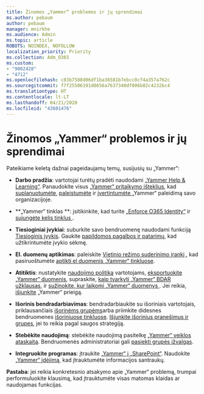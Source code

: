 ```yaml
---
title: Žinomos „Yammer“ problemos ir jų sprendimai
ms.author: pebaum
author: pebaum
manager: mnirkhe
ms.audience: Admin
ms.topic: article
ROBOTS: NOINDEX, NOFOLLOW
localization_priority: Priority
ms.collection: Adm_O365
ms.custom:
- "9002428"
- "4712"
ms.openlocfilehash: c83b7588d06df1ba36581b7ebcc0cf4a357a762c
ms.sourcegitcommit: f7f25506191d0656a7637340df806b82c4232bc4
ms.translationtype: HT
ms.contentlocale: lt-LT
ms.lasthandoff: 04/21/2020
ms.locfileid: "43601476"
---
```

# <a name="yammer-common-issues-and-resolutions"></a>Žinomos „Yammer“ problemos ir jų sprendimai

Pateikiame keletą dažnai pageidaujamų temų, susijusių su „Yammer“:

- **Darbo pradžia**: vartotojai turėtų pradėti naudodami [„Yammer Help & Learning“](https://support.office.com/yammer). Panaudokite visus [ „Yammer“ pritaikymo išteklius](https://aka.ms/yamresources), kad [suplanuotumėte](https://aka.ms/YamSuccessGuide), [paleistumėte](https://aka.ms/YamLaunchPlaybook) ir [ įvertintumėte ](https://aka.ms/YamMeasureSuccesGuide) „Yammer“ paleidimą savo organizacijoje. 

- **„Yammer“ tinklas **: įsitikinkite, kad turite [„Enforce O365 Identity“](https://docs.microsoft.com/yammer/configure-your-yammer-network/enforce-office-365-identity) ir [sujungėte kelis tinklus ](https://docs.microsoft.com/yammer/configure-your-yammer-network/consolidate-multiple-yammer-networks). 

- **Tiesioginiai įvykiai**: suburkite savo bendruomenę naudodami funkciją [Tiesioginis įvykis](https://docs.microsoft.com/yammer/manage-yammer-groups/yammer-live-events). Gaukite [papildomos pagalbos ir patarimų](https://resources.techcommunity.microsoft.com/live-events/assistance/), kad užtikrintumėte įvykio sėkmę. 

- **El. duomenų aptikimas**: paleiskite [Vietinio režimo suderinimo įrankį ](https://docs.microsoft.com/yammer/configure-your-yammer-network/overview-native-mode), kad pasiruoštumėte [aptikti el duomenis „Yammer“ tinkluose](https://docs.microsoft.com/yammer/manage-security-and-compliance/overview-of-ediscovery). 

- **Atitiktis**: nustatykite [naudojimo politiką](https://docs.microsoft.com/yammer/manage-security-and-compliance/set-up-a-usage-policy) vartotojams, [eksportuokite „Yammer“ duomenis](https://docs.microsoft.com/yammer/manage-security-and-compliance/export-yammer-enterprise-data), supraskite, [kaip tvarkyti „Yammer“ BDAR užklausas](https://docs.microsoft.com/yammer/manage-security-and-compliance/gdpr-requests-in-yammer-enterprise), ir [sužinokite, kur laikomi „Yammer“ duomenys ](https://docs.microsoft.com/yammer/manage-security-and-compliance/data-residency). Jei reikia, [išjunkite](https://docs.microsoft.com/yammer/manage-yammer-users/turn-off-user-access) „Yammer“ prieigą.

- **Išorinis bendradarbiavimas**: bendradarbiaukite su išoriniais vartotojais, priklausančiais [išorinėms grupėms](https://docs.microsoft.com/yammer/work-with-external-users/create-and-manage-external-groups)arba priimkite didesnes bendruomenes [išoriniuose tinkluose](https://docs.microsoft.com/yammer/work-with-external-users/create-and-manage-an-external-network). [Išjunkite išorinius pranešimus ir grupes](https://docs.microsoft.com/yammer/work-with-external-users/disable-external-messaging), jei to reikia pagal saugos strategiją.

- **Stebėkite naudojimą**: stebėkite naudojimą pasitelkę [„Yammer“ veiklos ataskaitą](https://docs.microsoft.com/microsoft-365/admin/activity-reports/yammer-activity-report). Bendruomenės administratoriai gali [pasiekti grupės įžvalgas](https://support.office.com/article/view-group-insights-in-yammer-73f9fa6d-d442-4f25-9194-d5317c9328ab).

- **Integruokite programas**: įtraukite [„Yammer“ į „SharePoint“](https://docs.microsoft.com/yammer/integrate-yammer-with-other-apps/embed-a-feed-into-a-sharepoint-site). Naudokite [„Yammer“ įdėjimą](https://developer.yammer.com/docs/embed), kad įtrauktumėte informacijos santraukų. 

**Pastaba**: jei reikia konkretesnio atsakymo apie „Yammer“ problemą, trumpai performuluokite klausimą, kad įtrauktumėte visas matomas klaidas ar naudojamas funkcijas.
